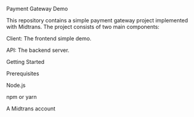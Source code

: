 Payment Gateway Demo

This repository contains a simple payment gateway project implemented with Midtrans. The project consists of two main components:

Client: The frontend simple demo.

API: The backend server.

Getting Started

Prerequisites

Node.js

npm or yarn

A Midtrans account
